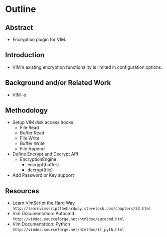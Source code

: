 # Outline

## Abstract
- Encryption plugin for VIM.

## Introduction
- VIM's existing encryption functionality is limited in configuration options.

## Background and/or Related Work
- VIM -x

## Methodology
- Setup VIM disk access hooks
    - File Read
    - Buffer Read
    - File Write
    - Buffer Write
    - File Append
- Define Encrypt and Decrypt API
    - EncryptionEngine
        - encrypt(buffer)
        - decrypt(file)
- Add Password or Key support

## Resources

- Learn VimScript the Hard Way `http://learnvimscriptthehardway.stevelosh.com/chapters/53.html`
- Vim Documentation: Autocmd `http://vimdoc.sourceforge.net/htmldoc/autocmd.html`
- Vim Documentation: Python `http://vimdoc.sourceforge.net/htmldoc/if_pyth.html`
